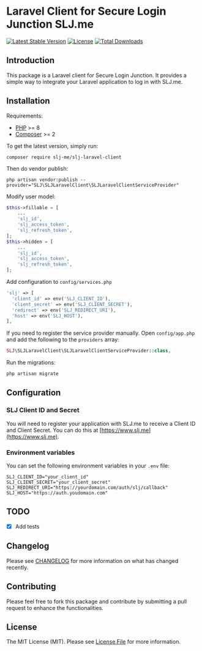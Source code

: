# Laravel Client for Secure Login Junction SLJ.me

[![Latest Stable Version](https://poser.pugx.org/slj-me/slj-laravel-client/v/stable.svg)](https://packagist.org/packages/slj-me/slj-laravel-client)
[![License](https://poser.pugx.org/slj-me/slj-laravel-client/license.svg)](LICENSE.md)
[![Total Downloads](https://img.shields.io/packagist/dt/slj-me/slj-laravel-client.svg?style=flat-square)](https://packagist.org/packages/slj-me/slj-laravel-client)

## Introduction

This package is a Laravel client for Secure Login Junction.
It provides a simple way to integrate your Laravel application to log in with SLJ.me.

## Installation

Requirements:
- [PHP](https://php.net) >= 8
- [Composer](https://getcomposer.org) >= 2

To get the latest version, simply run:

```
composer require slj-me/slj-laravel-client
```

Then do vendor publish:

```
php artisan vendor:publish --provider="SLJ\SLJLaravelClient\SLJLaravelClientServiceProvider"
```

Modify user model:

```php
$this->fillable = [
    ...
    'slj_id',
    'slj_access_token',
    'slj_refresh_token',
];
$this->hidden = [
    ...
    'slj_id',
    'slj_access_token',
    'slj_refresh_token',
];
```

Add configuration to `config/services.php`

```php
'slj' => [    
  'client_id' => env('SLJ_CLIENT_ID'),  
  'client_secret' => env('SLJ_CLIENT_SECRET'),  
  'redirect' => env('SLJ_REDIRECT_URI'),
  'host' => env('SLJ_HOST'),
],
```

If you need to register the service provider manually. Open `config/app.php` and add the following to the `providers` array:

```php
SLJ\SLJLaravelClient\SLJLaravelClientServiceProvider::class,
```

Run the migrations:

```php
php artisan migrate
```

## Configuration

### SLJ Client ID and Secret

You will need to register your application with SLJ.me to receive a Client ID and Client Secret.
You can do this at [https://www.slj.me](https://www.slj.me).

### Environment variables

You can set the following environment variables in your `.env` file:

```
SLJ_CLIENT_ID="your_client_id"
SLJ_CLIENT_SECRET="your_client_secret"
SLJ_REDIRECT_URI="https://yourdomain.com/auth/slj/callback"
SLJ_HOST="https://auth.youdomain.com"
```

## TODO

- [x] Add tests

## Changelog

Please see [CHANGELOG](CHANGELOG.md) for more information on what has changed recently.

## Contributing

Please feel free to fork this package and contribute by submitting a pull request to enhance the functionalities.

## License

The MIT License (MIT). Please see [License File](LICENSE.md) for more information.
